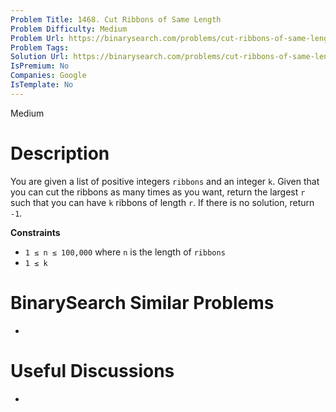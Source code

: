 ```yaml
---
Problem Title: 1468. Cut Ribbons of Same Length
Problem Difficulty: Medium
Problem Url: https://binarysearch.com/problems/cut-ribbons-of-same-length/
Problem Tags: 
Solution Url: https://binarysearch.com/problems/cut-ribbons-of-same-length/solutions/
IsPremium: No
Companies: Google
IsTemplate: No
---
```


<span style="color: ;">Medium</span>

# Description

You are given a list of positive integers `ribbons` and an integer `k`. Given that you can cut the ribbons as many times as you want, return the largest `r` such that you can have `k` ribbons of length `r`. If there is no solution, return `-1`.

**Constraints**
- `1 ≤ n ≤ 100,000` where `n` is the length of `ribbons`
- `1 ≤ k`

# BinarySearch Similar Problems

- []()

# Useful Discussions

- []()
